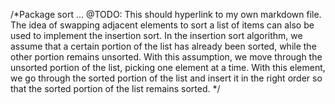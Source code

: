 /*Package sort ...
@TODO: This should hyperlink to my own markdown file.
The idea of swapping adjacent elements to sort a list
of items can also be used to implement the insertion sort.
In the insertion sort algorithm,
we assume that a certain portion of the list has already been sorted,
while the other portion remains unsorted.
With this assumption, we move through the unsorted portion of the list, picking one element at a time. With this element, we go through the sorted portion of the list and insert it in the right order so that the sorted portion of the list remains sorted.
*/